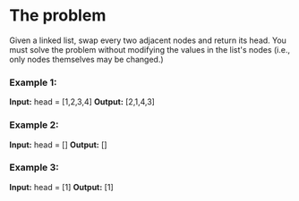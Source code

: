 # The problem

Given a linked list, swap every two adjacent nodes and return its head. You must solve the problem without modifying the values in the list's nodes (i.e., only nodes themselves may be changed.)

### Example 1:

**Input:** head = [1,2,3,4] 
**Output:** [2,1,4,3]

### Example 2:

**Input:** head = []
**Output:** []

### Example 3:

**Input:** head = [1]
**Output:** [1]
